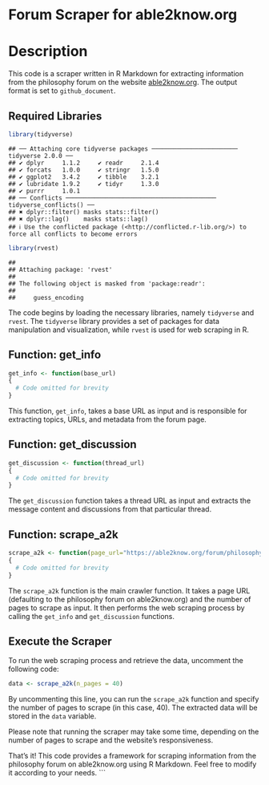 Forum Scraper for able2know.org
================

# Description

This code is a scraper written in R Markdown for extracting information
from the philosophy forum on the website
[able2know.org](https://able2know.org). The output format is set to
`github_document`.

## Required Libraries

``` r
library(tidyverse)
```

    ## ── Attaching core tidyverse packages ──────────────────────── tidyverse 2.0.0 ──
    ## ✔ dplyr     1.1.2     ✔ readr     2.1.4
    ## ✔ forcats   1.0.0     ✔ stringr   1.5.0
    ## ✔ ggplot2   3.4.2     ✔ tibble    3.2.1
    ## ✔ lubridate 1.9.2     ✔ tidyr     1.3.0
    ## ✔ purrr     1.0.1     
    ## ── Conflicts ────────────────────────────────────────── tidyverse_conflicts() ──
    ## ✖ dplyr::filter() masks stats::filter()
    ## ✖ dplyr::lag()    masks stats::lag()
    ## ℹ Use the conflicted package (<http://conflicted.r-lib.org/>) to force all conflicts to become errors

``` r
library(rvest)
```

    ## 
    ## Attaching package: 'rvest'
    ## 
    ## The following object is masked from 'package:readr':
    ## 
    ##     guess_encoding

The code begins by loading the necessary libraries, namely `tidyverse`
and `rvest`. The `tidyverse` library provides a set of packages for data
manipulation and visualization, while `rvest` is used for web scraping
in R.

## Function: get_info

``` r
get_info <- function(base_url)
{
  # Code omitted for brevity
}
```

This function, `get_info`, takes a base URL as input and is responsible
for extracting topics, URLs, and metadata from the forum page.

## Function: get_discussion

``` r
get_discussion <- function(thread_url)
{
  # Code omitted for brevity
}
```

The `get_discussion` function takes a thread URL as input and extracts
the message content and discussions from that particular thread.

## Function: scrape_a2k

``` r
scrape_a2k <- function(page_url="https://able2know.org/forum/philosophy/", n_pages = 20)
{
  # Code omitted for brevity
}
```

The `scrape_a2k` function is the main crawler function. It takes a page
URL (defaulting to the philosophy forum on able2know.org) and the number
of pages to scrape as input. It then performs the web scraping process
by calling the `get_info` and `get_discussion` functions.

## Execute the Scraper

To run the web scraping process and retrieve the data, uncomment the
following code:

``` r
data <- scrape_a2k(n_pages = 40)
```

By uncommenting this line, you can run the `scrape_a2k` function and
specify the number of pages to scrape (in this case, 40). The extracted
data will be stored in the `data` variable.

Please note that running the scraper may take some time, depending on
the number of pages to scrape and the website’s responsiveness.

That’s it! This code provides a framework for scraping information from
the philosophy forum on able2know.org using R Markdown. Feel free to
modify it according to your needs. \`\`\`
